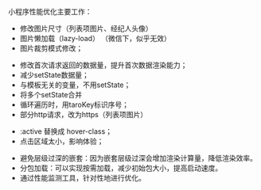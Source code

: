 小程序性能优化主要工作：
<!-- 图片 -->
* 修改图片尺寸（列表项图片、经纪人头像）
* 图片懒加载（lazy-load） （微信下，似乎无效）
* 图片裁剪模式修改；

<!-- 性能相关 -->
* 修改首次请求返回的数据量，提升首次数据渲染能力；
* 减少setState数据量；
* 与模板无关的变量，不用setState；
* 将多个setState合并
* 循环遍历时，用taroKey标识序号；
* 部分http请求，改为https（列表项图片）


<!-- 体验相关 -->
* :active 替换成 hover-class；
* 点击区域太小，影响体验；

<!-- 其他 -->
* 避免层级过深的嵌套：因为嵌套层级过深会增加渲染计算量，降低渲染效率。
* 分包加载：可以实现按需加载，减少初始包大小，提高启动速度。
* 通过性能监测工具，针对性地进行优化。